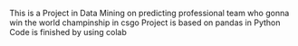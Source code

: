 This is a Project in Data Mining on predicting professional team who gonna win the world champinship in csgo
Project is based on pandas in Python
Code is finished by using colab
